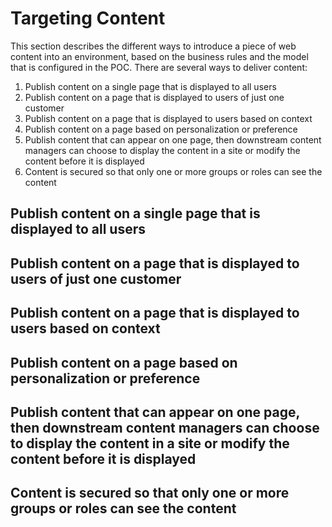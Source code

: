 # Targeting Content
This section describes the different ways to introduce a piece of web content into an environment, based on the business rules and the model that is configured in the POC. There are several ways to deliver content:
1.	Publish content on a single page that is displayed to all users
2.	Publish content on a page that is displayed to users of just one customer
3.	Publish content on a page that is displayed to users based on context
4.	Publish content on a page based on personalization or preference
5.	Publish content that can appear on one page, then downstream content managers can choose to display the content in a site or modify the content before it is displayed
6.	Content is secured so that only one or more groups or roles can see the content

## Publish content on a single page that is displayed to all users

## Publish content on a page that is displayed to users of just one customer

## Publish content on a page that is displayed to users based on context

## Publish content on a page based on personalization or preference

## Publish content that can appear on one page, then downstream content managers can choose to display the content in a site or modify the content before it is displayed

## Content is secured so that only one or more groups or roles can see the content
